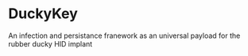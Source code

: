 # DuckyKey
An infection and persistance franework as an universal payload for the rubber ducky HID implant
